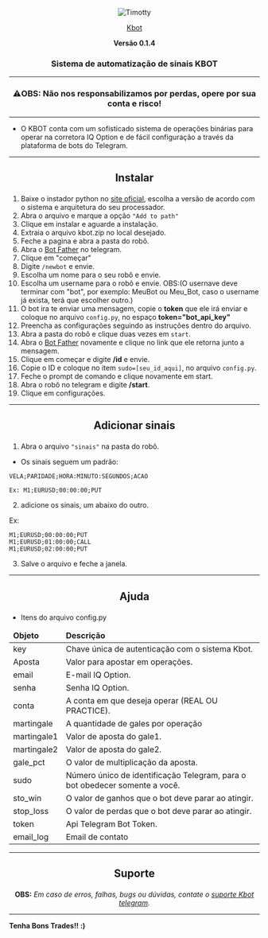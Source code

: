 <p align="center"><img src="https://github.com/francis-taylor/Timotty/blob/master/images.png" alt="Timotty"></p>
<p align="center"><a href="https://t.me/SuporteKbot">Kbot</a></p>
<p align="center"><strong>Versão 0.1.4</strong></p>

### <p align="center">Sistema de automatização de sinais KBOT</p>
* * *
### <p align="center">⚠️OBS: Não nos responsabilizamos por perdas, opere por sua conta e risco!</p>
* * *
* O KBOT conta com um sofisticado sistema de operações binárias para operar na corretora IQ Option e de fácil configuração a través da plataforma de bots do Telegram.

* * *
## <p align="center">Instalar</p>

1. Baixe o instador python no [site oficial](https://www.python.org/downloads/), escolha a versão de acordo com o sistema e arquitetura do seu processador.
2. Abra o arquivo e marque a opção `"Add to path"`
3. Clique em instalar e aguarde a instalação.
4. Extraia o arquivo kbot.zip no local desejado.
5. Feche a pagina e abra a pasta do robô.
6. Abra o [Bot Father](https://t.me/BotFather) no telegram.
7. Clique em "começar"
8. Digite `/newbot` e envie.
9. Escolha um nome para o seu robô e envie.
10. Escolha um username para o robô e envie. OBS:(O usernave deve terminar com "bot", por exemplo: MeuBot ou Meu_Bot, caso o username já exista, terá que escolher outro.)
11. O bot ira te enviar uma mensagem, copie o **token** que ele irá enviar e coloque no arquivo `config.py`, no espaço **token="bot_api_key"**
12. Preencha as configurações seguindo as instruções dentro do arquivo.
13. Abra a pasta do robô e clique duas vezes em ``start``.
14. Abra o [Bot Father](https://t.me/BotFather) novamente e clique no link que ele retorna junto a mensagem.
15. Clique em começar e digite **/id** e envie.
16. Copie o ID e coloque no item `sudo=[seu_id_aqui]`, no arquivo `config.py`.
17. Feche o prompt de comando e clique novamente em start.
18. Abra o robô no telegram e digite **/start**.
19. Clique em configurações.

* * *
## <p align="center">Adicionar sinais</p>

1. Abra o arquivo ``"sinais"`` na pasta do robô.

* Os sinais seguem um padrão:

`VELA;PARIDADE;HORA:MINUTO:SEGUNDOS;ACAO`

``Ex: M1;EURUSD;00:00:00;PUT``

2) adicione os sinais, um abaixo do outro.

Ex:
```
M1;EURUSD;00:00:00;PUT
M1;EURUSD;01:00:00;CALL
M1;EURUSD;02:00:00;PUT
```

3) Salve o arquivo e feche a janela.

* * *
## <p align="center">Ajuda</p>

 * Itens do arquivo config.py
 
<table>
  <thead>
    <tr>
      <td><strong>Objeto</strong></td>
      <td><strong>Descrição</strong></td>
    </tr>
  </thead>
  <tbody>
    <tr>
      <td>key</td>
      <td>Chave única de autenticação com o sistema Kbot.</td>
    </tr>
    <tr>
      <td>Aposta</td>
      <td>Valor para apostar em operações.</td>
    </tr>
    <tr>
      <td>email</td>
      <td>E-mail IQ Option.</td>
    </tr>
    <tr>
     <td>senha</td>
     <td>Senha IQ Option.</td>
   </tr>
    <tr>
      <td>conta</td>
      <td>A conta em que deseja operar (REAL OU PRACTICE).</td>
    </tr>
    <tr>
      <td>martingale</td>
      <td>A quantidade de gales por operação</td>
    </tr>
    <tr>
      <td>martingale1</td>
      <td>Valor de aposta do gale1.</td>
    </tr>
    <tr>
      <td>martingale2</td>
      <td>Valor de aposta do gale2.</td>
    </tr>
    <tr>
      <td>gale_pct</td>
      <td>O valor de multiplicação da aposta.</td>
    </tr>
    <tr>
      <td>sudo</td>
      <td>Número único de identificação Telegram, para o bot obedecer somente a você.</td>
    </tr>
   <tr>
      <td>sto_win</td>
      <td>O valor de ganhos que o bot deve parar ao atingir.</td>
    </tr>
    <tr>
      <td>stop_loss</td>
      <td>O valor de perdas que o bot deve parar ao atingir.</td>
    </tr>
    <tr>
      <td>token</td>
      <td>Api Telegram Bot Token.</td>
    </tr>
    <tr>
      <td>email_log</td>
      <td>Email de contato</td>
    </tr>
  </tbody>
</table>

* * *
## <p align="center">Suporte</p>
<p align="center"> <b>OBS:</b> <i>Em caso de erros, falhas, bugs ou dúvidas, contate o <a href="https://t.me/SuporteKbot"> suporte Kbot telegram</a>.</i></p>

* * *
**Tenha Bons Trades!! :)**
